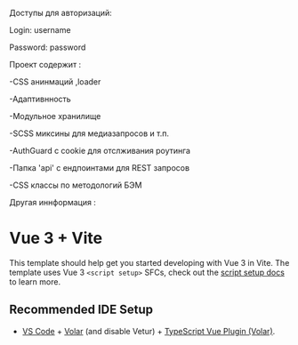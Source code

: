 Доступы для авторизаций:

Login: username

Password: password



Проект содержит :

-CSS анинмаций ,loader

-Адаптивнность

-Модульное хранилище

-SCSS миксины для медиазапросов и т.п.

-AuthGuard с cookie для отслживания роутинга

-Папка 'api' с ендпоинтами для REST запросов

-CSS классы по методологий БЭМ
 

 Другая иннформация :
 
# Vue 3 + Vite


This template should help get you started developing with Vue 3 in Vite. The template uses Vue 3 `<script setup>` SFCs, check out the [script setup docs](https://v3.vuejs.org/api/sfc-script-setup.html#sfc-script-setup) to learn more.

## Recommended IDE Setup

- [VS Code](https://code.visualstudio.com/) + [Volar](https://marketplace.visualstudio.com/items?itemName=Vue.volar) (and disable Vetur) + [TypeScript Vue Plugin (Volar)](https://marketplace.visualstudio.com/items?itemName=Vue.vscode-typescript-vue-plugin).
